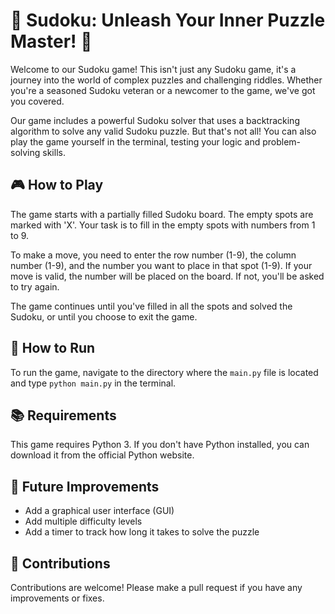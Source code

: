 # 🧩 Sudoku: Unleash Your Inner Puzzle Master! 🧩

Welcome to our Sudoku game! This isn't just any Sudoku game, it's a journey into the world of complex puzzles and challenging riddles. Whether you're a seasoned Sudoku veteran or a newcomer to the game, we've got you covered. 

Our game includes a powerful Sudoku solver that uses a backtracking algorithm to solve any valid Sudoku puzzle. But that's not all! You can also play the game yourself in the terminal, testing your logic and problem-solving skills. 

## 🎮 How to Play

The game starts with a partially filled Sudoku board. The empty spots are marked with 'X'. Your task is to fill in the empty spots with numbers from 1 to 9.

To make a move, you need to enter the row number (1-9), the column number (1-9), and the number you want to place in that spot (1-9). If your move is valid, the number will be placed on the board. If not, you'll be asked to try again.

The game continues until you've filled in all the spots and solved the Sudoku, or until you choose to exit the game.

## 🚀 How to Run

To run the game, navigate to the directory where the `main.py` file is located and type `python main.py` in the terminal.

## 📚 Requirements

This game requires Python 3. If you don't have Python installed, you can download it from the official Python website.

## 🌟 Future Improvements

- Add a graphical user interface (GUI)
- Add multiple difficulty levels
- Add a timer to track how long it takes to solve the puzzle

## 🤝 Contributions

Contributions are welcome! Please make a pull request if you have any improvements or fixes.
